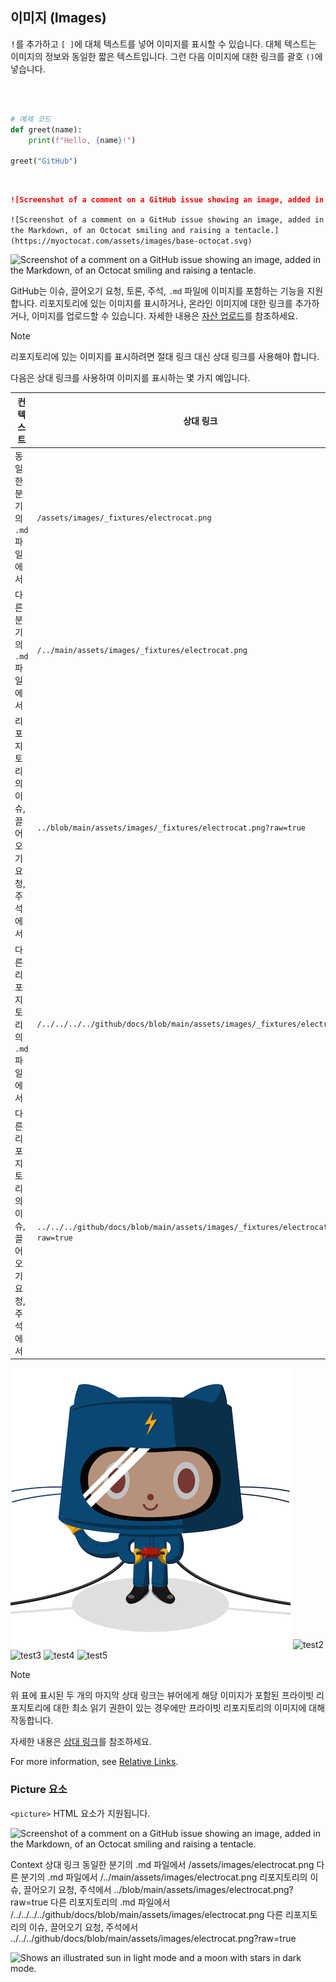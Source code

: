## 이미지 (Images)

<kbd>!</kbd>를 추가하고 `[ ]`에 대체 텍스트를 넣어 이미지를 표시할 수 있습니다. 대체 텍스트는 이미지의 정보와 동일한 짧은 텍스트입니다. 그런 다음 이미지에 대한 링크를 괄호 `()`에 넣습니다.

<div style="overflow-x: auto; white-space: pre-wrap;">

```python
# 예제 코드
def greet(name):
    print(f"Hello, {name}!")

greet("GitHub")
```

</div>


```markdown
![Screenshot of a comment on a GitHub issue showing an image, added in the Markdown, of an Octocat smiling and raising a tentacle.](https://myoctocat.com/assets/images/base-octocat.svg)`  
```
`![Screenshot of a comment on a GitHub issue showing an image, added in the Markdown, of an Octocat smiling and raising a tentacle.](https://myoctocat.com/assets/images/base-octocat.svg)`

![Screenshot of a comment on a GitHub issue showing an image, added in the Markdown, of an Octocat smiling and raising a tentacle.](https://myoctocat.com/assets/images/base-octocat.svg)

GitHub는 이슈, 끌어오기 요청, 토론, 주석, `.md` 파일에 이미지를 포함하는 기능을 지원합니다. 리포지토리에 있는 이미지를 표시하거나, 온라인 이미지에 대한 링크를 추가하거나, 이미지를 업로드할 수 있습니다. 자세한 내용은 [자산 업로드](https://docs.github.com/ko/get-started/writing-on-github/getting-started-with-writing-and-formatting-on-github/basic-writing-and-formatting-syntax#uploading-assets)를 참조하세요.

> [!NOTE]  
> 리포지토리에 있는 이미지를 표시하려면 절대 링크 대신 상대 링크를 사용해야 합니다.

다음은 상대 링크를 사용하여 이미지를 표시하는 몇 가지 예입니다.

| 컨텍스트 | 상대 링크 |
| ------ | -------- |
| 동일한 분기의 `.md` 파일에서 | `/assets/images/_fixtures/electrocat.png` |
| 다른 분기의 `.md`파일에서 | `/../main/assets/images/_fixtures/electrocat.png` |
| 리포지토리의 이슈, 끌어오기 요청, 주석에서 | `../blob/main/assets/images/_fixtures/electrocat.png?raw=true` |
| 다른 리포지토리의 `.md` 파일에서 | `/../../../../github/docs/blob/main/assets/images/_fixtures/electrocat.png` |
| 다른 리포지토리의 이슈, 끌어오기 요청, 주석에서 | `../../../github/docs/blob/main/assets/images/_fixtures/electrocat.png?raw=true` |

![test1](/assets/images/_fixtures/electrocat.png)
![test2](/../main/assets/images/_fixtures/electrocat.png)
![test3](../blob/main/assets/images/_fixtures/electrocat.png?raw=true)
![test4](/../../../../github/docs/blob/main/assets/images/_fixtures/electrocat.png)
![test5](../../../github/docs/blob/main/assets/images/_fixtures/electrocat.png?raw=true)

> [!NOTE]  
> 위 표에 표시된 두 개의 마지막 상대 링크는 뷰어에게 해당 이미지가 포함된 프라이빗 리포지토리에 대한 최소 읽기 권한이 있는 경우에만 프라이빗 리포지토리의 이미지에 대해 작동합니다.

자세한 내용은 [상대 링크](https://docs.github.com/ko/get-started/writing-on-github/getting-started-with-writing-and-formatting-on-github/basic-writing-and-formatting-syntax#relative-links)를 참조하세요.

For more information, see [Relative Links](#relative-links).

### Picture 요소

`<picture>` HTML 요소가 지원됩니다.










![Screenshot of a comment on a GitHub issue showing an image, added in the Markdown, of an Octocat smiling and raising a tentacle.](https://myoctocat.com/assets/images/base-octocat.svg)


Context	상대 링크
동일한 분기의 .md 파일에서	/assets/images/electrocat.png
다른 분기의 .md 파일에서	/../main/assets/images/electrocat.png
리포지토리의 이슈, 끌어오기 요청, 주석에서	../blob/main/assets/images/electrocat.png?raw=true
다른 리포지토리의 .md 파일에서	/../../../../github/docs/blob/main/assets/images/electrocat.png
다른 리포지토리의 이슈, 끌어오기 요청, 주석에서	../../../github/docs/blob/main/assets/images/electrocat.png?raw=true

<picture>
  <source media="(prefers-color-scheme: dark)" srcset="https://user-images.githubusercontent.com/25423296/163456776-7f95b81a-f1ed-45f7-b7ab-8fa810d529fa.png">
  <source media="(prefers-color-scheme: light)" srcset="https://user-images.githubusercontent.com/25423296/163456779-a8556205-d0a5-45e2-ac17-42d089e3c3f8.png">
  <img alt="Shows an illustrated sun in light mode and a moon with stars in dark mode." src="https://user-images.githubusercontent.com/25423296/163456779-a8556205-d0a5-45e2-ac17-42d089e3c3f8.png">
</picture>